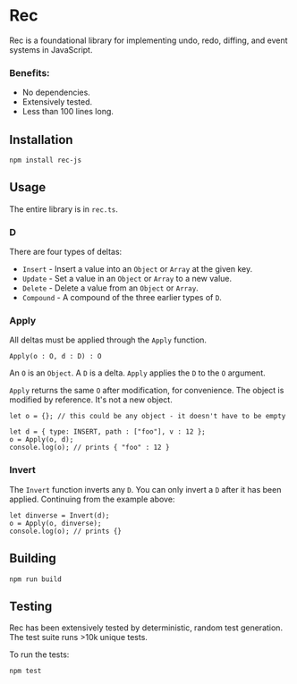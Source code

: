 # Rec

Rec is a foundational library for implementing undo, redo, diffing, and event systems in JavaScript.

### Benefits:

* No dependencies.
* Extensively tested.
* Less than 100 lines long.

## Installation

```
npm install rec-js
```

## Usage

The entire library is in `rec.ts`.

### D

There are four types of deltas:

* `Insert` - Insert a value into an `Object` or `Array` at the given key.
* `Update` - Set a value in an `Object` or `Array` to a new value.
* `Delete` - Delete a value from an `Object` or `Array`. 
* `Compound` - A compound of the three earlier types of `D`.

### Apply

All deltas must be applied through the `Apply` function.

```
Apply(o : O, d : D) : O
```

An `O` is an `Object`. A `D` is a delta. `Apply` applies the `D` to the `O` argument.

`Apply` returns the same `O` after modification, for convenience. The object is modified by reference. It's not a new object.

```
let o = {}; // this could be any object - it doesn't have to be empty

let d = { type: INSERT, path : ["foo"], v : 12 };
o = Apply(o, d);
console.log(o); // prints { "foo" : 12 }
```

### Invert

The `Invert` function inverts any `D`. You can only invert a `D` after it has been applied. Continuing from the example above:

```
let dinverse = Invert(d);
o = Apply(o, dinverse);
console.log(o); // prints {}
```

## Building

```
npm run build
```

## Testing

Rec has been extensively tested by deterministic, random test generation. The test suite runs >10k unique tests.

To run the tests:

```
npm test
```